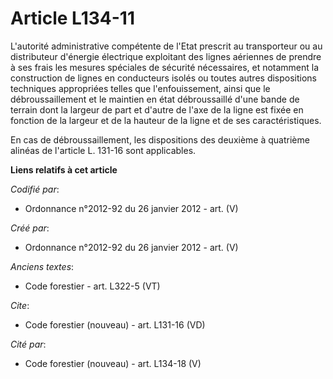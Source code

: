 # Article L134-11

L'autorité administrative compétente de l'Etat prescrit au transporteur ou au distributeur d'énergie électrique exploitant
des lignes aériennes de prendre à ses frais les mesures spéciales de sécurité nécessaires, et notamment la construction de
lignes en conducteurs isolés ou toutes autres dispositions techniques appropriées telles que l'enfouissement, ainsi que le
débroussaillement et le maintien en état débroussaillé d'une bande de terrain dont la largeur de part et d'autre de l'axe de
la ligne est fixée en fonction de la largeur et de la hauteur de la ligne et de ses caractéristiques.

En cas de débroussaillement, les dispositions des deuxième à quatrième alinéas de l'article L. 131-16 sont applicables.

**Liens relatifs à cet article**

_Codifié par_:

  - Ordonnance n°2012-92 du 26 janvier 2012 - art. (V)

_Créé par_:

  - Ordonnance n°2012-92 du 26 janvier 2012 - art. (V)

_Anciens textes_:

  - Code forestier - art. L322-5 (VT)

_Cite_:

  - Code forestier (nouveau) - art. L131-16 (VD)

_Cité par_:

  - Code forestier (nouveau) - art. L134-18 (V)
